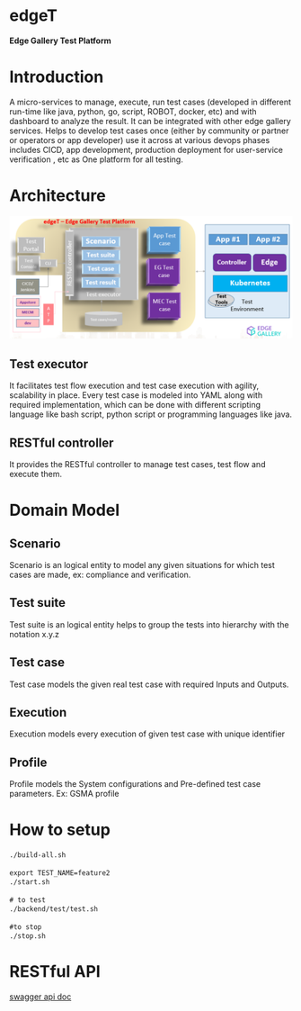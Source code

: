 # edgeT

**Edge Gallery Test Platform**

# Introduction
A micro-services to manage, execute, run test cases (developed in different run-time like java, python, go, script, ROBOT, docker, etc) and with dashboard to analyze the result. It can be integrated with other edge gallery services. Helps to develop test cases once (either by community or partner or operators or app developer) use it across at various devops phases includes CICD, app development, production deployment for user-service verification , etc as One platform for all testing.

# Architecture

![edgeT](./docs/arch.PNG)

## Test executor

It facilitates test flow execution and test case execution with agility, scalability in place. Every test case is modeled into YAML along with required implementation, which can be done with different scripting language like bash script, python script or programming languages like java.

## RESTful controller

It provides the RESTful controller to manage test cases, test flow  and execute them.

# Domain Model
## Scenario

Scenario is an logical entity to model any given situations for which test cases are made, ex: compliance and verification.

## Test suite

Test suite is an logical entity helps to group the tests into hierarchy with the notation x.y.z

## Test case

Test case models the given real test case with required Inputs and Outputs.

## Execution

Execution models every execution of given test case with unique identifier

## Profile

Profile models the System configurations and Pre-defined test case parameters. Ex: GSMA profile


# How to setup
```
./build-all.sh

export TEST_NAME=feature2
./start.sh

# to test
./backend/test/test.sh

#to stop
./stop.sh

```
# RESTful API
[swagger api doc](./backend/docs/swagger.md)
